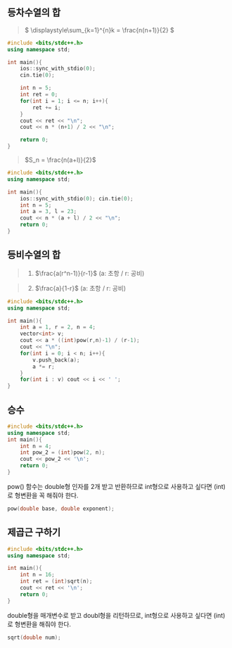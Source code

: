 ## 등차수열의 합

> $ \displaystyle\sum_{k=1}^{n}k = \frac{n(n+1)}{2} $

```c++
#include <bits/stdc++.h>
using namespace std;

int main(){
    ios::sync_with_stdio(0);
    cin.tie(0);

    int n = 5;
    int ret = 0;
    for(int i = 1; i <= n; i++){
        ret += i;
    }
    cout << ret << "\n";
    cout << n * (n+1) / 2 << "\n";

    return 0;
}
```

> $S_n = \frac{n(a+l)}{2}$

```c++
#include <bits/stdc++.h>
using namespace std;

int main(){
    ios::sync_with_stdio(0); cin.tie(0);
    int n = 5; 
    int a = 3, l = 23;
    cout << n * (a + l) / 2 << "\n";
    return 0;
}
```

## 등비수열의 합

> 1. $\frac{a(r^n-1)}{r-1}$ (a: 초항 / r: 공비)

> 2. $\frac{a}{1-r}$ (a: 초항 / r: 공비)

```c++
#include <bits/stdc++.h>
using namespace std;

int main(){
    int a = 1, r = 2, n = 4;
    vector<int> v;
    cout << a * ((int)pow(r,n)-1) / (r-1);
    cout << "\n";
    for(int i = 0; i < n; i++){
        v.push_back(a);
        a *= r;
    }
    for(int i : v) cout << i << ' ';
}
```

## 승수
```c++
#include <bits/stdc++.h>
using namespace std; 
int main(){
    int n = 4;
    int pow_2 = (int)pow(2, n); 
    cout << pow_2 << '\n'; 
    return 0;
}
```
pow() 함수는 double형 인자를 2개 받고 반환하므로 int형으로 사용하고 싶다면 (int)로 형변환을 꼭 해줘야 한다.
```c++
pow(double base, double exponent);
```

## 제곱근 구하기
```c++
#include <bits/stdc++.h>
using namespace std; 

int main(){
    int n = 16;
    int ret = (int)sqrt(n); 
    cout << ret << '\n'; 
    return 0;
}
```
double형을 매개변수로 받고 doubl형을 리턴하므로, int형으로 사용하고 싶다면 (int)로 형변환을 해줘야 한다.
```c++
sqrt(double num);
```